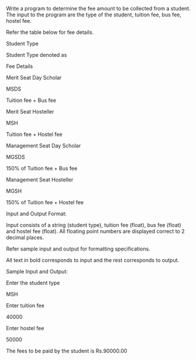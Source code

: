 Write a program to determine the fee amount to be collected from a student. The input to the program are the type of the student, tuition fee, bus fee, hostel fee.

Refer the table below for fee details.

Student Type

Student Type denoted as

Fee Details

Merit Seat Day Scholar

MSDS

Tuition fee + Bus fee

Merit Seat Hosteller

MSH

Tuition fee + Hostel fee

Management Seat Day Scholar

MGSDS

150% of Tuition fee + Bus fee

Management Seat Hosteller

MGSH

150% of Tuition fee + Hostel fee

 

Input and Output Format:

Input consists of a string (student type), tuition fee (float), bus fee (float) and hostel fee (float). All floating point numbers are displayed correct to 2 decimal places.

Refer sample input and output for formatting specifications.

All text in bold corresponds to input and the rest corresponds to output.

Sample Input and Output:

Enter the student type

MSH

Enter tuition fee

40000

Enter hostel fee

50000

The fees to be paid by the student is Rs.90000.00


